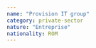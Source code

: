 ```yaml
---
name: "Provision IT group"
category: private-sector
nature: "Entreprise"
nationality: ROM
---
```

    